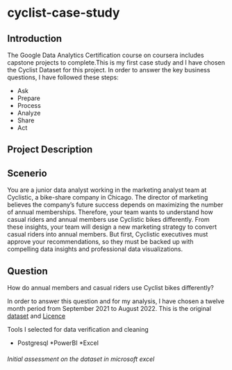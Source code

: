 # cyclist-case-study
## Introduction
The Google Data Analytics Certification course on coursera includes capstone projects to complete.This is my first case study and I have chosen the Cyclist Dataset for this project. In order to answer the key business questions, I have followed these steps:
* Ask
* Prepare
* Process
* Analyze
* Share
* Act
## Project Description
## Scenerio
You are a junior data analyst working in the marketing analyst team at Cyclistic, a bike-share company in Chicago. The director
of marketing believes the company’s future success depends on maximizing the number of annual memberships. Therefore,
your team wants to understand how casual riders and annual members use Cyclistic bikes differently. From these insights,
your team will design a new marketing strategy to convert casual riders into annual members. But first, Cyclistic executives
must approve your recommendations, so they must be backed up with compelling data insights and professional data
visualizations.
## Question
 How do annual members and casual riders use Cyclist bikes differently?
 
In order to answer this question and for my analysis, I have chosen a twelve month period from September 2021 to August 2022.
This is the original [dataset](https://divvy-tripdata.s3.amazonaws.com/index.html) and [Licence](https://ride.divvybikes.com/data-license-agreement)

Tools I selected for data verification and cleaning
* Postgresql
*PowerBI
*Excel
###### Initial assessment on the dataset in microsoft excel
